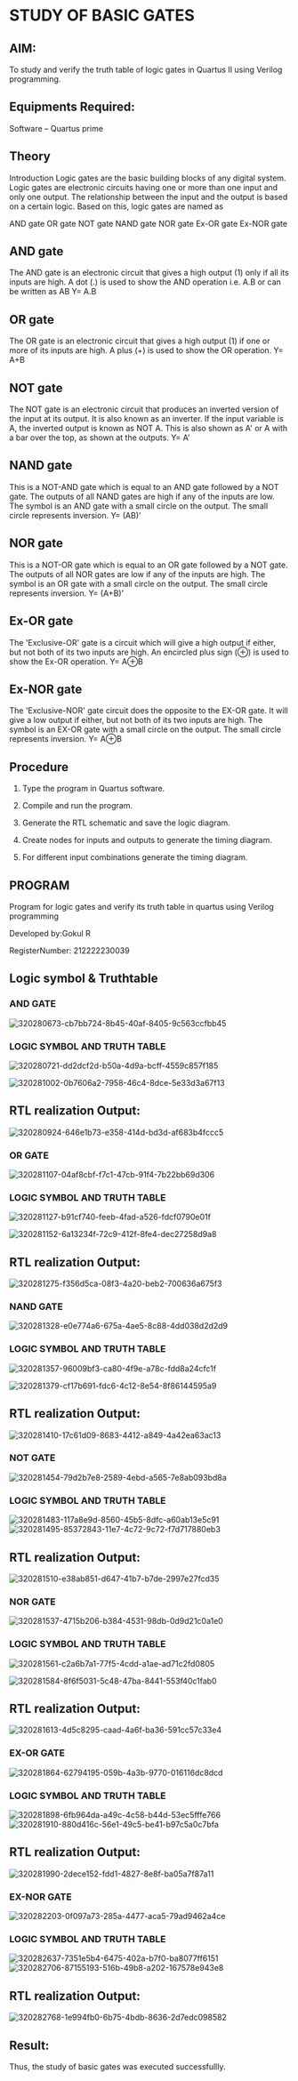 # STUDY OF BASIC GATES
## AIM:

To study and verify the truth table of logic gates in Quartus II using Verilog programming.

## Equipments Required:

Software – Quartus prime 

## Theory

Introduction Logic gates are the basic building blocks of any digital system. Logic gates are electronic circuits having one or more than one input and only one output. The relationship between the input and the output is based on a certain logic. Based on this, logic gates are named as

AND gate OR gate NOT gate NAND gate NOR gate Ex-OR gate Ex-NOR gate

## AND gate

The AND gate is an electronic circuit that gives a high output (1) only if all its inputs are high. A dot (.) is used to show the AND operation i.e. A.B or can be written as AB
Y= A.B

## OR gate

The OR gate is an electronic circuit that gives a high output (1) if one or more of its inputs are high. A plus (+) is used to show the OR operation.
Y= A+B

## NOT gate

The NOT gate is an electronic circuit that produces an inverted version of the input at its output. It is also known as an inverter. If the input variable is A, the inverted output is known as NOT A. This is also shown as A' or A with a bar over the top, as shown at the outputs.
Y= A'

## NAND gate

This is a NOT-AND gate which is equal to an AND gate followed by a NOT gate. The outputs of all NAND gates are high if any of the inputs are low. The symbol is an AND gate with a small circle on the output. The small circle represents inversion.
Y= (AB)’

## NOR gate

This is a NOT-OR gate which is equal to an OR gate followed by a NOT gate. The outputs of all NOR gates are low if any of the inputs are high. The symbol is an OR gate with a small circle on the output. The small circle represents inversion.
Y= (A+B)’

## Ex-OR gate

The 'Exclusive-OR' gate is a circuit which will give a high output if either, but not both of its two inputs are high. An encircled plus sign (⊕) is used to show the Ex-OR operation.
Y= A⊕B

## Ex-NOR gate

The 'Exclusive-NOR' gate circuit does the opposite to the EX-OR gate. It will give a low output if either, but not both of its two inputs are high. The symbol is an EX-OR gate with a small circle on the output. The small circle represents inversion.
Y= A⊕B

## Procedure

1.	Type the program in Quartus software.

2.	Compile and run the program.

3.	Generate the RTL schematic and save the logic diagram.

4.	Create nodes for inputs and outputs to generate the timing diagram.

5.	For different input combinations generate the timing diagram.


## PROGRAM

Program for logic gates and verify its truth table in quartus using Verilog programming

 Developed by:Gokul R
 
 RegisterNumber: 212222230039
 
## Logic symbol & Truthtable
### AND GATE
![320280673-cb7bb724-8b45-40af-8405-9c563ccfbb45](https://github.com/MoenishBaalan/study-of-basic-gates/assets/147473396/912fc3c1-1a21-4632-8d57-c578617fbe78)


### LOGIC SYMBOL AND TRUTH TABLE
![320280721-dd2dcf2d-b50a-4d9a-bcff-4559c857f185](https://github.com/MoenishBaalan/study-of-basic-gates/assets/147473396/62711ce7-d447-4406-aff8-30cee5c613fd)

![320281002-0b7606a2-7958-46c4-8dce-5e33d3a67f13](https://github.com/MoenishBaalan/study-of-basic-gates/assets/147473396/cde77e28-b860-46d8-ac06-124a5b019b15)



## RTL realization Output:
![320280924-646e1b73-e358-414d-bd3d-af683b4fccc5](https://github.com/MoenishBaalan/study-of-basic-gates/assets/147473396/5ff94b12-8095-449c-b71d-410b82453ac2)


### OR GATE
![320281107-04af8cbf-f7c1-47cb-91f4-7b22bb69d306](https://github.com/MoenishBaalan/study-of-basic-gates/assets/147473396/072dee71-6416-467e-b1b8-2733035dc4f8)

### LOGIC SYMBOL AND TRUTH TABLE
![320281127-b91cf740-feeb-4fad-a526-fdcf0790e01f](https://github.com/MoenishBaalan/study-of-basic-gates/assets/147473396/7d3d5e28-b258-42a0-99e8-0657a84bc11c)

![320281152-6a13234f-72c9-412f-8fe4-dec27258d9a8](https://github.com/MoenishBaalan/study-of-basic-gates/assets/147473396/10c9a062-b39a-40d3-9b12-fee826ca070e)

## RTL realization Output:
![320281275-f356d5ca-08f3-4a20-beb2-700636a675f3](https://github.com/MoenishBaalan/study-of-basic-gates/assets/147473396/f5eb4f5e-2ce0-4a7a-8ecc-2b315d7ef678)

### NAND GATE
![320281328-e0e774a6-675a-4ae5-8c88-4dd038d2d2d9](https://github.com/MoenishBaalan/study-of-basic-gates/assets/147473396/7e927122-df9f-4390-90c1-0ab11f96d9fe)

### LOGIC SYMBOL AND TRUTH TABLE
![320281357-96009bf3-ca80-4f9e-a78c-fdd8a24cfc1f](https://github.com/MoenishBaalan/study-of-basic-gates/assets/147473396/7ae25f72-30f2-40a8-b5bf-1d7481a99e02)

![320281379-cf17b691-fdc6-4c12-8e54-8f86144595a9](https://github.com/MoenishBaalan/study-of-basic-gates/assets/147473396/204767d1-a0f3-4d71-9801-1058bc166aa2)

## RTL realization Output:
![320281410-17c61d09-8683-4412-a849-4a42ea63ac13](https://github.com/MoenishBaalan/study-of-basic-gates/assets/147473396/6dd10184-bd2a-4dbe-afb5-b194717387cf)

### NOT GATE
![320281454-79d2b7e8-2589-4ebd-a565-7e8ab093bd8a](https://github.com/MoenishBaalan/study-of-basic-gates/assets/147473396/4cb86acc-6d42-4ef3-8802-929889285e76)

### LOGIC SYMBOL AND TRUTH TABLE
![320281483-117a8e9d-8560-45b5-8dfc-a60ab13e5c91](https://github.com/MoenishBaalan/study-of-basic-gates/assets/147473396/bd124244-be3e-4f43-ac75-596bdb7d69d4)
![320281495-85372843-11e7-4c72-9c72-f7d717880eb3](https://github.com/MoenishBaalan/study-of-basic-gates/assets/147473396/c7fb5e94-f8ad-4fb6-ae6e-ef93ac71117c)

## RTL realization Output:
![320281510-e38ab851-d647-41b7-b7de-2997e27fcd35](https://github.com/MoenishBaalan/study-of-basic-gates/assets/147473396/dc93f349-6d25-49f9-a1a3-a8706c27f7e9)


### NOR GATE
![320281537-4715b206-b384-4531-98db-0d9d21c0a1e0](https://github.com/MoenishBaalan/study-of-basic-gates/assets/147473396/6b909647-3fd4-4422-a4cf-bda742d45f58)


### LOGIC SYMBOL AND TRUTH TABLE

![320281561-c2a6b7a1-77f5-4cdd-a1ae-ad71c2fd0805](https://github.com/MoenishBaalan/study-of-basic-gates/assets/147473396/2b0b4b1d-8927-42bb-8885-e789d6371f70)

![320281584-8f6f5031-5c48-47ba-8441-553f40c1fab0](https://github.com/MoenishBaalan/study-of-basic-gates/assets/147473396/b67386f0-b95e-44b1-8d1e-63c955287d12)

## RTL realization Output:
![320281613-4d5c8295-caad-4a6f-ba36-591cc57c33e4](https://github.com/MoenishBaalan/study-of-basic-gates/assets/147473396/23195a5d-b247-4f92-a450-20c4dab5d176)

### EX-OR GATE
![320281864-62794195-059b-4a3b-9770-016116dc8dcd](https://github.com/MoenishBaalan/study-of-basic-gates/assets/147473396/f342375a-5081-40a0-a8ba-6bd6f22581e0)

### LOGIC SYMBOL AND TRUTH TABLE
![320281898-6fb964da-a49c-4c58-b44d-53ec5fffe766](https://github.com/MoenishBaalan/study-of-basic-gates/assets/147473396/0d2967bf-42c7-480e-b263-f7c8892ce04f)
![320281910-880d416c-56e1-49c5-be41-b97c5a0c7bfa](https://github.com/MoenishBaalan/study-of-basic-gates/assets/147473396/b1b1f9b6-5fbb-4748-9926-4cfa97a5c5ac)

## RTL realization Output:
![320281990-2dece152-fdd1-4827-8e8f-ba05a7f87a11](https://github.com/MoenishBaalan/study-of-basic-gates/assets/147473396/bce92763-ce26-4960-b320-f34398b8e722)


### EX-NOR GATE
![320282203-0f097a73-285a-4477-aca5-79ad9462a4ce](https://github.com/MoenishBaalan/study-of-basic-gates/assets/147473396/2010ffa6-a6c1-46ae-9dd7-afda97a10dab)

### LOGIC SYMBOL AND TRUTH TABLE
![320282637-7351e5b4-6475-402a-b7f0-ba8077ff6151](https://github.com/MoenishBaalan/study-of-basic-gates/assets/147473396/521e0c04-80fd-429e-a9ec-6918fbbc3d13)
![320282706-87155193-516b-49b8-a202-167578e943e8](https://github.com/MoenishBaalan/study-of-basic-gates/assets/147473396/71fdee92-af97-4bf9-a062-173724b1d6cb)

## RTL realization Output:
![320282768-1e994fb0-6b75-4bdb-8636-2d7edc098582](https://github.com/MoenishBaalan/study-of-basic-gates/assets/147473396/a3e68ac4-8f49-47f7-835e-d84c312527d0)

## Result:
Thus, the study of basic gates was executed successfullly.

